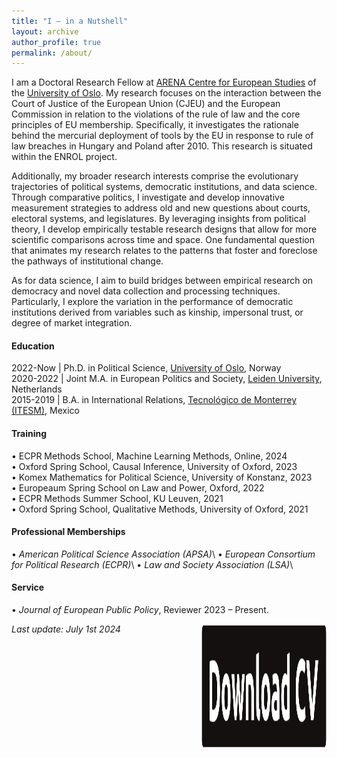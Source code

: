 ```yaml
---
title: "I — in a Nutshell"
layout: archive
author_profile: true
permalink: /about/
---
```


<!-- I am soon to gradute from a Erasmus Mundus Joint Masters in *European Politics and Society* at [Leiden University](https://www.universiteitleiden.nl/en/humanities/graduate-school). I’m also a contributing author and founding member of the [*European Waves*](https://www.europeanwaves.com/eps-spotlight/) blog. My research interests comprise the evolutionary trajectories of political systems, democratic performance, and data science.

Within Comparative Politics, I investigate the evolutionary trajectories of political systems and their specific institutions. By leveraging insights from political theory, I develop empirically testable research designs that allow for more scientific comparisons across time and space. One fundamental question that animates my research relates to the patterns that foster and foreclose the pathways of institutional change. That is, how do sets of institutional arrangements vary in their performance across democratic polities?

As for data science, I aim to build breaches between empirical research on democracy and novel data collection and processing techniques. Particularly, I explore the variation in the performance of democratic institutions derived from variables such as kinship, impersonal trust, or degree of market integration.

Lastly, I am a regular commentator on European and International Affairs for venues including European Waves, and [the Loop: ECPR](https://theloop.ecpr.eu/) and a recurring guest lecturer at [*the Tecnológico de Monterrey*](https://tec.mx/en/about-us) in Mexico.
 -->

I am a Doctoral Research Fellow at [ARENA Centre for European Studies](https://www.sv.uio.no/arena/english/) of the [University of Oslo](https://www.uio.no/english/). My research focuses on the interaction between the Court of Justice of the European Union (CJEU) and the European Commission in relation to the violations of the rule of law and the core principles of EU membership. Specifically, it investigates the rationale behind the mercurial deployment of tools by the EU in response to rule of law breaches in Hungary and Poland after 2010. This research is situated within the ENROL project. 

<!-- I graduated from [Leiden University](https://www.universiteitleiden.nl/en), the Netherlands, with an Erasmus Mundus Joint Masters in *European Politics and Society* and from the *[Tecnológico de Monterrey](https://tec.mx/en/about-us)*, Mexico, with a BA in International Relations. Also, I am regular commentator on European and International Affairs for venues including  *[European Waves](https://www.europeanwaves.com/eps-spotlight/)* and [the Loop: ECPR](https://theloop.ecpr.eu/) and a recurring guest lecturer at the Tecnológico de Monterrey in Mexico.  -->

Additionally, my broader research interests comprise the evolutionary trajectories of political systems, democratic institutions, and data science. Through comparative politics, I investigate and develop innovative measurement strategies to address old and new questions about courts, electoral systems, and legislatures. By leveraging insights from political theory, I develop empirically testable research designs that allow for more scientific comparisons across time and space. One fundamental question that animates my research relates to the patterns that foster and foreclose the pathways of institutional change.

As for data science, I aim to build bridges between empirical research on democracy and novel data collection and processing techniques. Particularly, I explore the variation in the performance of democratic institutions derived from variables such as kinship, impersonal trust, or degree of market integration.

#### Education 
2022-Now | Ph.D. in Political Science, [University of Oslo](https://www.sv.uio.no/arena/english/), Norway<br>
2020-2022 | Joint M.A. in European Politics and Society, [Leiden University](https://www.universiteitleiden.nl/en/humanities), Netherlands<br>
2015-2019 |  B.A. in International Relations, [Tecnológico de Monterrey (ITESM)](https://tec.mx/en/about-us), Mexico<br>




#### Training
• ECPR Methods School, Machine Learning Methods, Online, 2024 <br>
• Oxford Spring School, Causal Inference, University of Oxford, 2023 <br>
• Komex Mathematics for Political Science, University of Konstanz, 2023 <br>
• Europeaum Spring School on Law and Power, Oxford, 2022 <br>
• ECPR Methods Summer School, KU Leuven, 2021<br>
• Oxford Spring School, Qualitative Methods, University of Oxford, 2021 <br>

#### Professional Memberships 
• _American Political Science Association (APSA)_\\
• _European Consortium for Political Research (ECPR)_\\
• _Law and Society Association (LSA)_\\
<!-- • _Europeaum Alumni_ -->
<!-- • _Erasmus Mundus Association_ -->

#### Service
 • _Journal of European Public Policy_, Reviewer 2023 – Present.
  <!-- • _Journal of Common Market Studies_ Reviewer 2023 – Present.   -->
<!-- My academic CV: [Academic CV](/assets/files/cv_mmm_latest.pdf) -->

[<img  align="right" width="200" height="200" src="/assets/images/button_download_neon.png">](/assets/files/cv_mmm_latest.pdf)

_Last update: July 1st 2024_

